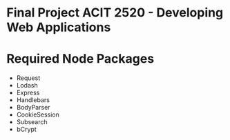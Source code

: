 <h1>Final Project ACIT 2520 - Developing Web Applications</h1>

<h1>Required Node Packages</h1>
<ul>
  <li>Request</li>
  <li>Lodash</li>
  <li>Express</li>
  <li>Handlebars</li>
  <li>BodyParser</li>
  <li>CookieSession</li>
  <li>Subsearch</li>
  <li>bCrypt</li>
</ul>
